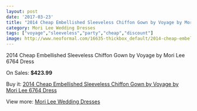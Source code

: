 ```yaml
---
layout: post
date: '2017-03-23'
title: "2014 Cheap Embellished Sleeveless Chiffon Gown by Voyage by Mori Lee 6764 Dress"
category: Mori Lee Wedding Dresses
tags: ["voyage","sleeveless","party","cheap","discount"]
image: http://www.neoformal.com/16635-thickbox_default/2014-cheap-embellished-sleeveless-chiffon-gown-by-voyage-by-mori-lee-6764-dress.jpg
---
```

2014 Cheap Embellished Sleeveless Chiffon Gown by Voyage by Mori Lee 6764 Dress

On Sales: **$423.99**
<a href="https://www.neoformal.com/en/mori-lee-wedding-dresses-2014/5519-2014-cheap-embellished-sleeveless-chiffon-gown-by-voyage-by-mori-lee-6764-dress.html"><amp-img layout="responsive" width="600" height="600" src="//www.neoformal.com/16635-thickbox_default/2014-cheap-embellished-sleeveless-chiffon-gown-by-voyage-by-mori-lee-6764-dress.jpg" alt="2014 Cheap Embellished Sleeveless Chiffon Gown by Voyage by Mori Lee 6764 Dress 0" /></a>
<a href="https://www.neoformal.com/en/mori-lee-wedding-dresses-2014/5519-2014-cheap-embellished-sleeveless-chiffon-gown-by-voyage-by-mori-lee-6764-dress.html"><amp-img layout="responsive" width="600" height="600" src="//www.neoformal.com/16638-thickbox_default/2014-cheap-embellished-sleeveless-chiffon-gown-by-voyage-by-mori-lee-6764-dress.jpg" alt="2014 Cheap Embellished Sleeveless Chiffon Gown by Voyage by Mori Lee 6764 Dress 1" /></a>
<a href="https://www.neoformal.com/en/mori-lee-wedding-dresses-2014/5519-2014-cheap-embellished-sleeveless-chiffon-gown-by-voyage-by-mori-lee-6764-dress.html"><amp-img layout="responsive" width="600" height="600" src="//www.neoformal.com/16637-thickbox_default/2014-cheap-embellished-sleeveless-chiffon-gown-by-voyage-by-mori-lee-6764-dress.jpg" alt="2014 Cheap Embellished Sleeveless Chiffon Gown by Voyage by Mori Lee 6764 Dress 2" /></a>
<a href="https://www.neoformal.com/en/mori-lee-wedding-dresses-2014/5519-2014-cheap-embellished-sleeveless-chiffon-gown-by-voyage-by-mori-lee-6764-dress.html"><amp-img layout="responsive" width="600" height="600" src="//www.neoformal.com/16636-thickbox_default/2014-cheap-embellished-sleeveless-chiffon-gown-by-voyage-by-mori-lee-6764-dress.jpg" alt="2014 Cheap Embellished Sleeveless Chiffon Gown by Voyage by Mori Lee 6764 Dress 3" /></a>

Buy it: [2014 Cheap Embellished Sleeveless Chiffon Gown by Voyage by Mori Lee 6764 Dress](https://www.neoformal.com/en/mori-lee-wedding-dresses-2014/5519-2014-cheap-embellished-sleeveless-chiffon-gown-by-voyage-by-mori-lee-6764-dress.html "2014 Cheap Embellished Sleeveless Chiffon Gown by Voyage by Mori Lee 6764 Dress")

View more: [Mori Lee Wedding Dresses](https://www.neoformal.com/en/67-mori-lee-wedding-dresses-2014 "Mori Lee Wedding Dresses")